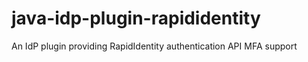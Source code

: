 # java-idp-plugin-rapididentity
An IdP plugin providing RapidIdentity authentication API MFA support

